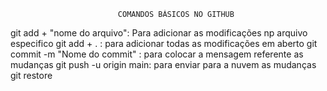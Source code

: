 							COMANDOS BÁSICOS NO GITHUB
			
git add + "nome do arquivo": Para adicionar as modificações np arquivo especifico 
git add + . : para adicionar todas as modificações em aberto
git commit -m "Nome do commit" : para colocar a mensagem referente as mudanças
git push -u origin main: para enviar para a nuvem as mudanças 
git restore 

